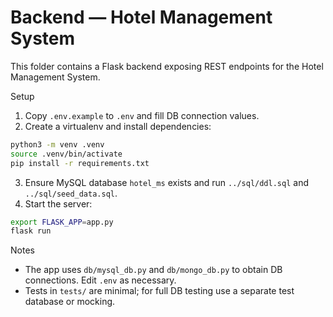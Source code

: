 # Backend — Hotel Management System

This folder contains a Flask backend exposing REST endpoints for the Hotel Management System.

Setup
1. Copy `.env.example` to `.env` and fill DB connection values.
2. Create a virtualenv and install dependencies:

```bash
python3 -m venv .venv
source .venv/bin/activate
pip install -r requirements.txt
```

3. Ensure MySQL database `hotel_ms` exists and run `../sql/ddl.sql` and `../sql/seed_data.sql`.
4. Start the server:

```bash
export FLASK_APP=app.py
flask run
```

Notes
- The app uses `db/mysql_db.py` and `db/mongo_db.py` to obtain DB connections. Edit `.env` as necessary.
- Tests in `tests/` are minimal; for full DB testing use a separate test database or mocking.
